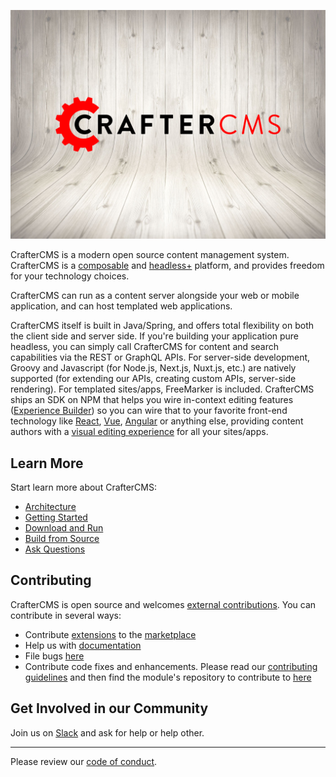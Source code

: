 ![](crafter-background.png)

CrafterCMS is a modern open source content management system. CrafterCMS is a [composable](https://craftercms.com/blog/2021/07/what-is-a-composable-dxp) and [headless+](https://craftercms.com/blog/2021/03/what-is-headless--the-next-phase-of-headless-cms-technology) platform, and provides freedom for your technology choices.

CrafterCMS can run as a content server alongside your web or mobile application, and can host templated web applications.

CrafterCMS itself is built in Java/Spring, and offers total flexibility on both the client side and server side. If you're building your application pure headless, you can simply call CrafterCMS for content and search capabilities via the REST or GraphQL APIs. For server-side development, Groovy and Javascript (for Node.js, Next.js, Nuxt.js, etc.) are natively supported (for extending our APIs, creating custom APIs, server-side rendering). For templated sites/apps, FreeMarker is included. CrafterCMS ships an SDK on NPM that helps you wire in-context editing features ([Experience Builder](https://docs.craftercms.org/en/4.0/developers/experience-builder.html)) so you can wire that to your favorite front-end technology like [React](https://craftercms.org/blog/2022/05/cms-for-spas-building-react-apps-with-craftercms-4), [Vue](https://craftercms.org/blog/2022/07/cms-for-spas-building-vue-nuxt-apps-with-craftercms-4), [Angular](https://craftercms.org/blog/2022/07/cms-for-spas-building-angular-apps-with-craftercms-4) or anything else, providing content authors with a [visual editing experience](https://youtu.be/UEXQ_uqjJ1U) for all your sites/apps.

## Learn More
Start learn more about CrafterCMS:
* [Architecture](https://docs.craftercms.org/en/4.0/developers/architecture.html#architecture)
* [Getting Started](https://docs.craftercms.org/en/4.0/getting-started/index.html)
* [Download and Run](https://craftercms.org/downloads)
* [Build from Source](https://github.com/craftercms/craftercms#readme)
* [Ask Questions](https://craftercms.com/slack)

## Contributing
CrafterCMS is open source and welcomes [external contributions](https://github.com/craftercms/craftercms/blob/develop/CONTRIBUTORS.md). You can contribute in several ways:
* Contribute [extensions](https://docs.craftercms.org/en/4.0/developers/extensions/index.html) to the [marketplace](https://craftercms.com/marketplace)
* Help us with [documentation](https://docs.craftercms.org/en/4.0/contribute/index.html)
* File bugs [here](https://github.com/craftercms/craftercms/issues)
* Contribute code fixes and enhancements. Please read our [contributing guidelines](https://github.com/craftercms/craftercms/blob/develop/CONTRIBUTING.md) and then find the module's repository to contribute to [here](https://github.com/craftercms)

## Get Involved in our Community
Join us on [Slack](https://craftercms.com/slack) and ask for help or help other.

<hr>

Please review our [code of conduct](https://github.com/craftercms/craftercms/blob/develop/CODE_OF_CONDUCT.md).
